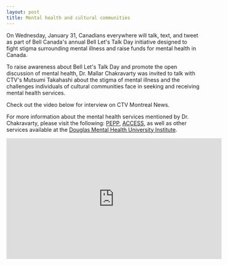 ```yaml
---
layout: post
title: Mental health and cultural communities
---
```


On Wednesday, January 31, Canadians everywhere will talk, text, and tweet as part of Bell Canada's annual Bell Let's Talk Day initiative designed to fight stigma surrounding mental illness and raise funds for mental health in Canada. 

To raise awareness about Bell Let's Talk Day and promote the open discussion of mental health, Dr. Mallar Chakravarty was invited to talk with CTV's Mutsumi Takahashi about the stigma of mental illness and the challenges individuals of cultural communities face in seeking and receiving mental health services. 

Check out the video below for interview on CTV Montreal News.

For more information about the mental health services mentioned by Dr. Chakravarty, please visit 
the following: [PEPP](http://www.douglas.qc.ca/page/pepp-program), [ACCESS](http://www.accessopenminds.ca/), as well as other services available at the [Douglas Mental Health University Institute](http://www.douglas.qc.ca/?locale=en).

<div markdown = "0">
<iframe src="https://webapps.9c9media.com/vidi-player/1.4.0/share/iframe.html?currentId=1315148&config=ctvnews/share.json&kruxId=ImoeZsch&cid=%5B%7B%22contentId%22%3A1315148%2C%22ad%22%3A%7B%22adsite%22%3A%22ctv.ctvnews%22%2C%22adzone%22%3A%22embed%22%7D%7D%5D" width="560" height="315" frameborder="0" allowfullscreen></iframe>
</div>

